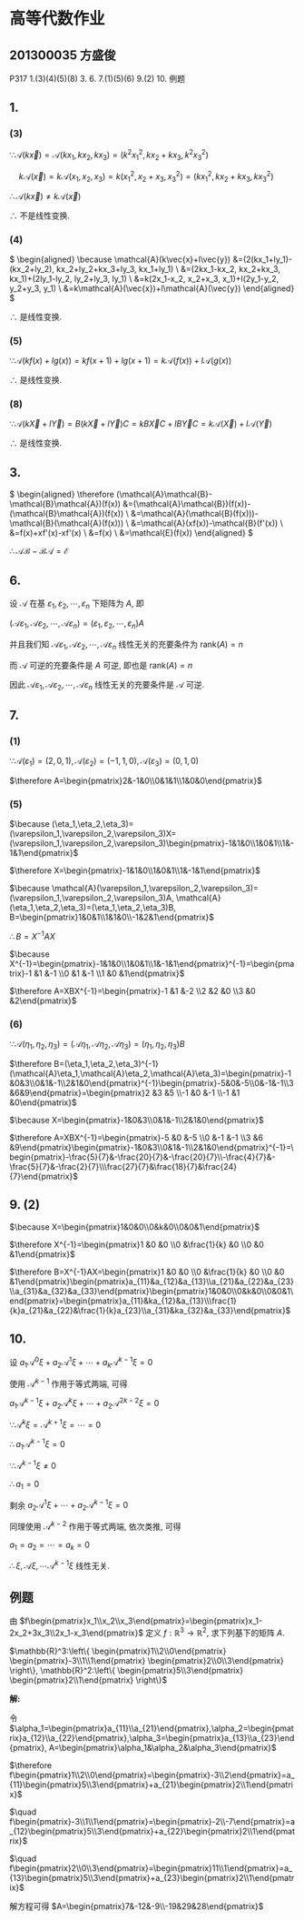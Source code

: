 # 高等代数作业

## 201300035 方盛俊

P317 1.(3)(4)(5)(8) 3. 6. 7.(1)(5)(6) 9.(2) 10. 例题

## 1.

### (3)

$\because \mathcal{A}(k\vec{x})=\mathcal{A}(kx_1,kx_2,kx_3)=(k^2x_1^2,kx_2+kx_3,k^2x_3^2)$

$\quad k\mathcal{A}(\vec{x})=k\mathcal{A}(x_1,x_2,x_3)=k(x_1^2,x_2+x_3,x_3^2)=(kx_1^2,kx_2+kx_3,kx_3^2)$

$\therefore \mathcal{A}(k\vec{x})\neq k\mathcal{A}(\vec{x})$

$\therefore$ 不是线性变换.

### (4)

$
\begin{aligned}
\because \mathcal{A}(k\vec{x}+l\vec{y})
&=(2(kx_1+ly_1)-(kx_2+ly_2), kx_2+ly_2+kx_3+ly_3, kx_1+ly_1) \\
&=(2kx_1-kx_2, kx_2+kx_3, kx_1)+(2ly_1-ly_2, ly_2+ly_3, ly_1) \\
&=k(2x_1-x_2, x_2+x_3, x_1)+l(2y_1-y_2, y_2+y_3, y_1) \\
&=k\mathcal{A}(\vec{x})+l\mathcal{A}(\vec{y})
\end{aligned}
$

$\therefore$ 是线性变换.

### (5)

$\because \mathcal{A}(kf(x)+lg(x))=kf(x+1)+lg(x+1)=k\mathcal{A}(f(x))+l\mathcal{A}(g(x))$

$\therefore$ 是线性变换.

### (8)

$\because \mathcal{A}(k\vec{X}+l\vec{Y})=B(k\vec{X}+l\vec{Y})C=kB\vec{X}C+lB\vec{Y}C=k\mathcal{A}(\vec{X})+l\mathcal{A}(\vec{Y})$

$\therefore$ 是线性变换.


## 3.

$
\begin{aligned}
\therefore (\mathcal{A}\mathcal{B}-\mathcal{B}\mathcal{A})(f(x)) 
&=(\mathcal{A}\mathcal{B})(f(x))-(\mathcal{B}\mathcal{A})(f(x)) \\
&=\mathcal{A}(\mathcal{B}(f(x)))-\mathcal{B}(\mathcal{A}(f(x))) \\
&=\mathcal{A}(xf(x))-\mathcal{B}(f'(x)) \\
&=f(x)+xf'(x)-xf'(x) \\
&=f(x) \\
&=\mathcal{E}(f(x))
\end{aligned}
$

$\therefore \mathcal{A}\mathcal{B}-\mathcal{B}\mathcal{A}=\mathcal{E}$


## 6.

设 $\mathcal{A}$ 在基 $\varepsilon_1,\varepsilon_2,\cdots,\varepsilon_n$ 下矩阵为 $A$, 即

$(\mathcal{A}\varepsilon_1,\mathcal{A}\varepsilon_2,\cdots,\mathcal{A}\varepsilon_n)=(\varepsilon_1,\varepsilon_2,\cdots,\varepsilon_n)A$

并且我们知 $\mathcal{A}\varepsilon_1,\mathcal{A}\varepsilon_2,\cdots,\mathcal{A}\varepsilon_n$ 线性无关的充要条件为 $\text{rank}(A)=n$

而 $\mathcal{A}$ 可逆的充要条件是 $A$ 可逆, 即也是 $\text{rank}(A)=n$

因此 $\mathcal{A}\varepsilon_1,\mathcal{A}\varepsilon_2,\cdots,\mathcal{A}\varepsilon_n$ 线性无关的充要条件是 $\mathcal{A}$ 可逆.


## 7.

### (1)

$\because \mathcal{A}(\varepsilon_1)=(2,0,1), \mathcal{A}(\varepsilon_2)=(-1,1,0), \mathcal{A}(\varepsilon_3)=(0,1,0)$

$\therefore A=\begin{pmatrix}2&-1&0\\0&1&1\\1&0&0\end{pmatrix}$

### (5)

$\because (\eta_1,\eta_2,\eta_3)=(\varepsilon_1,\varepsilon_2,\varepsilon_3)X=(\varepsilon_1,\varepsilon_2,\varepsilon_3)\begin{pmatrix}-1&1&0\\1&0&1\\1&-1&1\end{pmatrix}$

$\therefore X=\begin{pmatrix}-1&1&0\\1&0&1\\1&-1&1\end{pmatrix}$

$\because \mathcal{A}(\varepsilon_1,\varepsilon_2,\varepsilon_3)=(\varepsilon_1,\varepsilon_2,\varepsilon_3)A, \mathcal{A}(\eta_1,\eta_2,\eta_3)=(\eta_1,\eta_2,\eta_3)B, B=\begin{pmatrix}1&0&1\\1&1&0\\-1&2&1\end{pmatrix}$

$\therefore B=X^{-1}AX$

$\because X^{-1}=\begin{pmatrix}-1&1&0\\1&0&1\\1&-1&1\end{pmatrix}^{-1}=\begin{pmatrix}-1 &1 &-1 \\0 &1 &-1 \\1 &0 &1\end{pmatrix}$

$\therefore A=XBX^{-1}=\begin{pmatrix}-1 &1 &-2 \\2 &2 &0 \\3 &0 &2\end{pmatrix}$

### (6)

$\because \mathcal{A}(\eta_1,\eta_2,\eta_3)=(\mathcal{A}\eta_1,\mathcal{A}\eta_2,\mathcal{A}\eta_3)=(\eta_1,\eta_2,\eta_3)B$

$\therefore B=(\eta_1,\eta_2,\eta_3)^{-1}(\mathcal{A}\eta_1,\mathcal{A}\eta_2,\mathcal{A}\eta_3)=\begin{pmatrix}-1&0&3\\0&1&-1\\2&1&0\end{pmatrix}^{-1}\begin{pmatrix}-5&0&-5\\0&-1&-1\\3&6&9\end{pmatrix}=\begin{pmatrix}2 &3 &5 \\-1 &0 &-1 \\-1 &1 &0\end{pmatrix}$

$\because X=\begin{pmatrix}-1&0&3\\0&1&-1\\2&1&0\end{pmatrix}$

$\therefore A=XBX^{-1}=\begin{pmatrix}-5 &0 &-5 \\0 &-1 &-1 \\3 &6 &9\end{pmatrix}\begin{pmatrix}-1&0&3\\0&1&-1\\2&1&0\end{pmatrix}^{-1}=\begin{pmatrix}-\frac{5}{7}&-\frac{20}{7}&-\frac{20}{7}\\-\frac{4}{7}&-\frac{5}{7}&-\frac{2}{7}\\\frac{27}{7}&\frac{18}{7}&\frac{24}{7}\end{pmatrix}$


## 9. (2)

$\because X=\begin{pmatrix}1&0&0\\0&k&0\\0&0&1\end{pmatrix}$

$\therefore X^{-1}=\begin{pmatrix}1 &0 &0 \\0 &\frac{1}{k} &0 \\0 &0 &1\end{pmatrix}$

$\therefore B=X^{-1}AX=\begin{pmatrix}1 &0 &0 \\0 &\frac{1}{k} &0 \\0 &0 &1\end{pmatrix}\begin{pmatrix}a_{11}&a_{12}&a_{13}\\a_{21}&a_{22}&a_{23}\\a_{31}&a_{32}&a_{33}\end{pmatrix}\begin{pmatrix}1&0&0\\0&k&0\\0&0&1\end{pmatrix}=\begin{pmatrix}a_{11}&ka_{12}&a_{13}\\\frac{1}{k}a_{21}&a_{22}&\frac{1}{k}a_{23}\\a_{31}&ka_{32}&a_{33}\end{pmatrix}$


## 10.

设 $a_1\mathcal{A}^0\xi+a_2\mathcal{A}^1\xi+\cdots+a_k\mathcal{A}^{k-1}\xi=0$

使用 $\mathcal{A}^{k-1}$ 作用于等式两端, 可得

$a_1\mathcal{A}^{k-1}\xi+a_2\mathcal{A}^k\xi+\cdots+a_2\mathcal{A}^{2k-2}\xi=0$

$\because\mathcal{A}^k\xi=\mathcal{A}^{k+1}\xi=\cdots =0$

$\therefore a_1\mathcal{A}^{k-1}\xi=0$

$\because \mathcal{A}^{k-1}\xi\neq 0$

$\therefore a_1=0$

剩余 $a_2\mathcal{A}^1\xi+\cdots+a_2\mathcal{A}^{k-1}\xi=0$

同理使用 $\mathcal{A}^{k-2}$ 作用于等式两端, 依次类推, 可得

$a_1=a_2=\cdots =a_k=0$

$\therefore \xi, \mathcal{A}\xi, \cdots \mathcal{A}^{k-1}\xi$ 线性无关.


## 例题

由 $f\begin{pmatrix}x_1\\x_2\\x_3\end{pmatrix}=\begin{pmatrix}x_1-2x_2+3x_3\\2x_1-x_3\end{pmatrix}$ 定义 $f: \mathbb{R}^3\to \mathbb{R}^2$, 求下列基下的矩阵 $A$. 

$\mathbb{R}^3:\left\{ \begin{pmatrix}1\\2\\0\end{pmatrix} \begin{pmatrix}-3\\1\\1\end{pmatrix} \begin{pmatrix}2\\0\\3\end{pmatrix}  \right\}, \mathbb{R}^2:\left\{ \begin{pmatrix}5\\3\end{pmatrix} \begin{pmatrix}2\\1\end{pmatrix} \right\}$

**解:**

令 $\alpha_1=\begin{pmatrix}a_{11}\\a_{21}\end{pmatrix},\alpha_2=\begin{pmatrix}a_{12}\\a_{22}\end{pmatrix},\alpha_3=\begin{pmatrix}a_{13}\\a_{23}\end{pmatrix}, A=\begin{pmatrix}\alpha_1&\alpha_2&\alpha_3\end{pmatrix}$

$\therefore f\begin{pmatrix}1\\2\\0\end{pmatrix}=\begin{pmatrix}-3\\2\end{pmatrix}=a_{11}\begin{pmatrix}5\\3\end{pmatrix}+a_{21}\begin{pmatrix}2\\1\end{pmatrix}$

$\quad f\begin{pmatrix}-3\\1\\1\end{pmatrix}=\begin{pmatrix}-2\\-7\end{pmatrix}=a_{12}\begin{pmatrix}5\\3\end{pmatrix}+a_{22}\begin{pmatrix}2\\1\end{pmatrix}$

$\quad f\begin{pmatrix}2\\0\\3\end{pmatrix}=\begin{pmatrix}11\\1\end{pmatrix}=a_{13}\begin{pmatrix}5\\3\end{pmatrix}+a_{23}\begin{pmatrix}2\\1\end{pmatrix}$

解方程可得 $A=\begin{pmatrix}7&-12&-9\\-19&29&28\end{pmatrix}$
